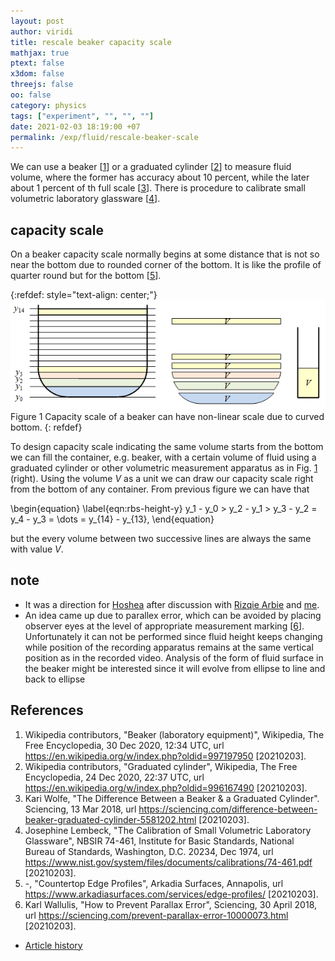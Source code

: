 ```yaml
---
layout: post
author: viridi
title: rescale beaker capacity scale
mathjax: true
ptext: false
x3dom: false
threejs: false
oo: false
category: physics
tags: ["experiment", "", "", ""]
date: 2021-02-03 18:19:00 +07
permalink: /exp/fluid/rescale-beaker-scale
---
```

We can use a beaker [[1](#ref1)] or a graduated cylinder [[2](#ref2)] to measure fluid volume, where the former has accuracy about 10 percent, while the later about 1 percent of th full scale [[3](#ref3)]. There is procedure to calibrate small volumetric laboratory glassware [[4](#ref4)].


## capacity scale
On a beaker capacity scale normally begins at some distance that is not so near the bottom due to rounded corner of the bottom. It is like the profile of quarter round but for the bottom [[5](#ref5)].

{:refdef: style="text-align: center;"}
![..](/assets/img/exp/fluid/becker-glass-nonlinear-scale.png)
<br />
Figure <a name="fig:rbs-beaker-scale-same-volume">1</a> Capacity scale of a beaker can have non-linear scale due to curved bottom.
{: refdef}

To design capacity scale indicating the same volume starts from the bottom we can fill the container, e.g. beaker, with a certain volume of fluid using a graduated cylinder or other volumetric measurement apparatus as in Fig. <a href="#fig:rbs-beaker-scale-same-volume">1</a> (right). Using the volume $V$ as a unit we can draw our capacity scale right from the bottom of any container. From previous figure we can have that

\begin{equation}
\label{eqn:rbs-height-y}
y_1 - y_0 > y_2 - y_1 > y_3 - y_2 = y_4 - y_3 = \dots = y_{14} - y_{13},
\end{equation}

but the every volume between two successive lines are always the same with value $V$.


## note
+ It was a direction for [Hoshea](https://github.com/hoshea314) after discussion with [Rizqie Arbie](https://github.com/rizqie-arbie) and [me](https://github.com/dudung).
+ An idea came up due to parallex error, which can be avoided by placing observer eyes at the level of appropriate measurement marking [[6](#ref6)]. Unfortunately it can not be performed since fluid height keeps changing while position of the recording apparatus remains at the same vertical position as in the recorded video. Analysis of the form of fluid surface in the beaker might be interested since it will evolve from ellipse to line and back to ellipse

## References
1. <a name="ref1"></a>Wikipedia contributors, "Beaker (laboratory equipment)", Wikipedia, The Free Encyclopedia, 30 Dec 2020, 12:34 UTC, url <https://en.wikipedia.org/w/index.php?oldid=997197950> [20210203].
2. <a name="ref2"></a>Wikipedia contributors, "Graduated cylinder", Wikipedia, The Free Encyclopedia, 24 Dec 2020, 22:37 UTC, url <https://en.wikipedia.org/w/index.php?oldid=996167490> [20210203].
3. <a name="ref3"></a>Kari Wolfe, "The Difference Between a Beaker & a Graduated Cylinder". Sciencing, 13 Mar 2018, url <https://sciencing.com/difference-between-beaker-graduated-cylinder-5581202.html> [20210203].
4. <a name="ref4"></a>Josephine Lembeck, "The Calibration of Small Volumetric Laboratory Glassware", NBSIR 74-461, Institute for Basic Standards, National Bureau of Standards, Washington, D.C. 20234, Dec 1974, url <https://www.nist.gov/system/files/documents/calibrations/74-461.pdf> [20210203].
5. <a name="ref5"></a>-, "Countertop Edge Profiles", Arkadia Surfaces, Annapolis, url <https://www.arkadiasurfaces.com/services/edge-profiles/> [20210203].
6. <a name="ref6"></a>Karl Wallulis, "How to Prevent Parallax Error", Sciencing, 30 April 2018, url <https://sciencing.com/prevent-parallax-error-10000073.html> [20210203].

+ [Article history](https://github.com/butiran/butiran.github.io/commits/master/_posts/exp/fluid/2021-02-03-rescale-beaker-scale.md)
